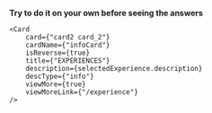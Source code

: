 **Try to do it on your own before seeing the answers**

```
<Card
    card={"card2 card_2"}
    cardName={"infoCard"}
    isReverse={true}
    title={"EXPERIENCES"}
    description={selectedExperience.description}
    descType={"info"}
    viewMore={true}
    viewMoreLink={"/experience"}
/>
```

